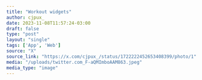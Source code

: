 ```yaml
---
title: "Workout widgets"
author: cjpux_
date: 2023-11-08T11:57:24-03:00
draft: false
type: "post"
layout: "single"
tags: ['App', 'Web']
source: "X"
source_link: "https://x.com/cjpux_/status/1722222452653408399/photo/1"
media: "/uploads/twitter.com_F-aQMImboAAM863.jpeg"
media_type: "image"
---
```


